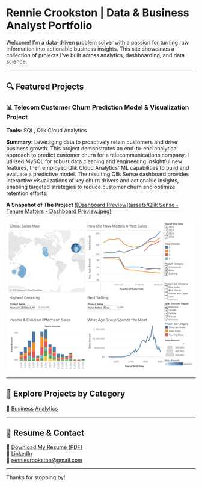 # Rennie Crookston | Data & Business Analyst Portfolio

Welcome! I'm a data-driven problem solver with a passion for turning raw information into actionable business insights. This site showcases a collection of projects I've built across analytics, dashboarding, and data science.

---

## 🔍 Featured Projects

### 📊 Telecom Customer Churn Prediction Model & Visualization Project
**Tools:** SQL, Qlik Cloud Analytics

**Summary:** Leveraging data to proactively retain customers and drive business growth.
This project demonstrates an end-to-end analytical approach to predict customer churn for a telecommunications company. I utilized MySQL for robust data cleaning and engineering insightful new features, then employed Qlik Cloud Analytics' ML capabilities to build and evaluate a predictive model. The resulting Qlik Sense dashboard provides interactive visualizations of key churn drivers and actionable insights, enabling targeted strategies to reduce customer churn and optimize retention efforts.

**A Snapshot of The Project**
 [![Dashboard Preview](assets/Qlik Sense - Tenure Matters - Dashboard Preview.jpeg)]((https://gblqb7f3bd41gee.us.qlikcloud.com/sense/app/d794c809-0f35-4927-8d5d-1c1861d31197/sheet/pjxayjG/state/analysis))
<p align="center">
  <img src="assets/dashboard-preview.jpg" alt="Dashboard Preview" width="600"/>
</p>

---

## 📂 Explore Projects by Category

🔗 [Business Analytics](business/)

---

## 📄 Resume & Contact

📄 [Download My Resume (PDF)](assets/resume.pdf)  
🔗 [LinkedIn](https://www.linkedin.com/in/renniecrookston)  
📧 renniecrookston@gmail.com

---

Thanks for stopping by!
